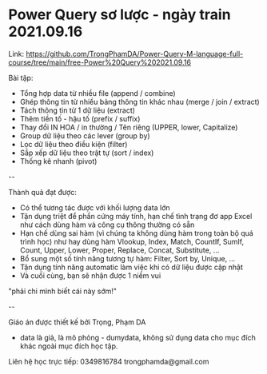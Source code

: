 # Power Query sơ lược - ngày train 2021.09.16
Link: https://github.com/TrongPhamDA/Power-Query-M-language-full-course/tree/main/free-Power%20Query%202021.09.16

Bài tập:
- Tổng hợp data từ nhiều file (append / combine)
- Ghép thông tin từ nhiều bảng thông tin khác nhau (merge / join / extract)
- Tách thông tin từ 1 dữ liệu (extract)
- Thêm tiền tố - hậu tố (prefix / suffix)
- Thay đổi IN HOA / in thường / Tên riêng (UPPER, lower, Capitalize)
- Group dữ liệu theo các lever (group by)
- Lọc dữ liệu theo điều kiện (filter)
- Sắp xếp dữ liệu theo trật tự (sort / index)
- Thống kê nhanh (pivot)

--

Thành quả đạt được:

- Có thể tương tác được với khối lượng data lớn
- Tận dụng triệt để phần cứng máy tính, hạn chế tình trạng đơ app Excel như cách dùng hàm và công cụ thông thường có sẵn
- Hạn chế dùng sai hàm (vì chúng ta không dùng hàm trong toàn bộ quá trình học) như hay dùng hàm Vlookup, Index, Match, CountIf, SumIf, Count, Upper, Lower, Proper, Replace, Concat, Substitute, ...
- Bổ sung một số tính năng tương tự hàm: Filter, Sort by, Unique, ...
- Tận dụng tính năng automatic làm việc khi có dữ liệu được cập nhật
- Và cuối cùng, bạn sẽ nhận được 1 niềm vui
</b>
"phải chi mình biết cái này sớm!"</b></b>

</b>

--

Giáo án được thiết kế bởi Trọng, Phạm DA</b>
</b>
* data là giả, là mô phỏng - dumydata,</b>
không sử dụng data cho mục đích khác ngoài mục đích học tập.</b>
</b>
Liên hệ học trực tiếp: 0349816784
trongphamda@gmail.com
